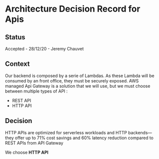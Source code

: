 # Architecture Decision Record for Apis

## Status

Accepted - 28/12/20 - Jeremy Chauvet

## Context

Our backend is composed by a serie of Lambdas. As these Lambda will be consumed by an front office, they must be securely exposed. AWS managed Api Gateway is a solution that we will use, but we must choose between multiple types of API : 

- REST API
- HTTP API

## Decision

HTTP APIs are optimized for serverless workloads and HTTP backends—they offer up to 71% cost savings and 60% latency reduction compared to REST APIs from API Gateway

We choose **HTTP API**
